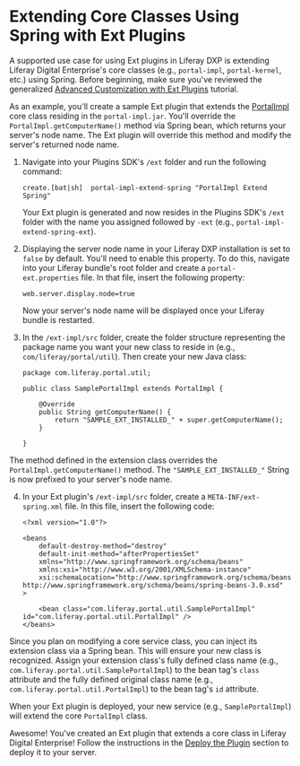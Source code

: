 # Extending Core Classes Using Spring with Ext Plugins

A supported use case for using Ext plugins in Liferay DXP is extending Liferay
Digital Enterprise's core classes (e.g., `portal-impl`, `portal-kernel`, etc.) using
Spring. Before beginning, make sure you've reviewed the generalized
[Advanced Customization with Ext Plugins](/documentation/7.0/develop/tutorials/-/official_documentation/tutorials/advanced-customization-with-ext-plugins)
tutorial.

As an example, you'll create a sample Ext plugin that extends the
[PortalImpl](https://docs.liferay.com/ce/portal/7.0-latest/javadocs/portal-impl/com/liferay/portal/util/PortalImpl.html)
core class residing in the `portal-impl.jar`. You'll override the
`PortalImpl.getComputerName()` method via Spring bean, which returns your
server's node name. The Ext plugin will override this method and modify the
server's returned node name.

1.  Navigate into your Plugins SDK's `/ext` folder and run the following
    command:

        create.[bat|sh]  portal-impl-extend-spring "PortalImpl Extend Spring"

    Your Ext plugin is generated and now resides in the Plugins SDK's `/ext`
    folder with the name you assigned followed by `-ext` (e.g.,
    `portal-impl-extend-spring-ext`).

2.  Displaying the server node name in your Liferay DXP installation is set to
    `false` by default. You'll need to enable this property. To do this,
    navigate into your Liferay bundle's root folder and create a
    `portal-ext.properties` file. In that file, insert the following property:

        web.server.display.node=true

    Now your server's node name will be displayed once your Liferay bundle is
    restarted.

3.  In the `/ext-impl/src` folder, create the folder structure representing the
    package name you want your new class to reside in (e.g.,
    `com/liferay/portal/util`). Then create your new Java class:

        package com.liferay.portal.util;

        public class SamplePortalImpl extends PortalImpl {

            @Override
            public String getComputerName() {
                return "SAMPLE_EXT_INSTALLED_" + super.getComputerName();
            }

        }

The method defined in the extension class overrides the
`PortalImpl.getComputerName()` method. The `"SAMPLE_EXT_INSTALLED_"` String is
now prefixed to your server's node name.

4.  In your Ext plugin's `/ext-impl/src` folder, create a
    `META-INF/ext-spring.xml` file. In this file, insert the following code:

        <?xml version="1.0"?>

        <beans
            default-destroy-method="destroy"
            default-init-method="afterPropertiesSet"
            xmlns="http://www.springframework.org/schema/beans"
            xmlns:xsi="http://www.w3.org/2001/XMLSchema-instance"
            xsi:schemaLocation="http://www.springframework.org/schema/beans http://www.springframework.org/schema/beans/spring-beans-3.0.xsd"
        >

            <bean class="com.liferay.portal.util.SamplePortalImpl" id="com.liferay.portal.util.PortalImpl" />
        </beans>

Since you plan on modifying a core service class, you can inject its extension
class via a Spring bean. This will ensure your new class is recognized. Assign
your extension class's fully defined class name (e.g.,
`com.liferay.portal.util.SamplePortalImpl`) to the bean tag's `class` attribute and
the fully defined original class name (e.g., `com.liferay.portal.util.PortalImpl`)
to the bean tag's `id` attribute.

When your Ext plugin is deployed, your new service (e.g., `SamplePortalImpl`)
will extend the core `PortalImpl` class.

Awesome! You've created an Ext plugin that extends a core class in Liferay
Digital Enterprise! Follow the instructions in the
[Deploy the Plugin](/documentation/7.0/develop/tutorials/-/official_documentation/tutorials/advanced-customization-with-ext-plugins#deploy-the-plugin)
section to deploy it to your server.